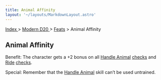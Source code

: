 ```yaml
---
title: Animal Affinity
layout: '~/layouts/MarkdownLayout.astro'
---
```


[ Index ](/) > [ Modern D20 ](/modern.d20.srd) > [Feats](/modern.d20.srd/feats) > Animal Affinity

## Animal Affinity

Benefit: The character gets a +2 bonus on all [Handle Animal](/modern.d20.srd/skills/handle.animal)
[checks](/modern.d20.srd/skills/skill.basics.php#skill) and
[Ride](/modern.d20.srd/skills/ride)
[checks](/modern.d20.srd/skills/skill.basics.php#skill).

Special: Remember that the [Handle Animal](/modern.d20.srd/skills/handle.animal) skill can’t be used untrained.

